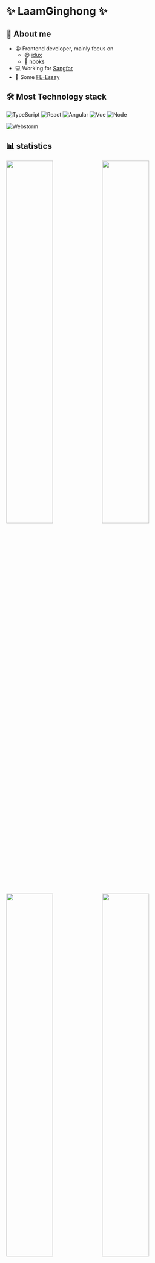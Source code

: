 # ✨ LaamGinghong ✨

## 👋 About me

- 😀 Frontend developer, mainly focus on 
  - 😋 [idux](https://github.com/IduxFE/idux)
  - 🤠 [hooks](https://github.com/LaamGinghong/hooks)
- 💻 Working for [Sangfor](https://www.sangfor.com/en)
- 📖 Some [FE-Essay](https://github.com/i-want-offer/FE-Essay)

## 🛠 Most Technology stack

![TypeScript](https://img.shields.io/badge/-TypeScript-333333?style=flat&logo=typescript)
![React](https://img.shields.io/badge/-React-333333?style=flat&logo=react)
![Angular](https://img.shields.io/badge/-Angular-333333?style=flat&logo=angular&logoColor=C3002F)
![Vue](https://img.shields.io/badge/-Vue-333333?style=flat&logo=vue.js)
![Node](https://img.shields.io/badge/-Node-333333?style=flat&logo=node.js)

![Webstorm](https://img.shields.io/badge/-Webstorm-333333?style=flat&logo=webstorm)

## 📊 statistics

<p>
  <img align="center" width="49.5%" src="https://github-readme-stats.vercel.app/api?username=LaamGinghong&show_icons=true&count_private=true&theme=buefy" />
  <img align="center" width="49.5%" src="https://github-readme-stats.vercel.app/api/top-langs/?username=LaamGinghong&layout=compact&hide=html,vue"/>
  <a href="https://github.com/IduxFE/idux"><img align="center" width="49.5%" src="https://github-readme-stats.vercel.app/api/pin/?username=LaamGinghong&repo=idux" /></a>
  <a href="https://github.com/LaamGinghong/hooks"><img align="center" width="49.5%" src="https://github-readme-stats.vercel.app/api/pin/?username=LaamGinghong&repo=hooks" /></a>
  <a href="https://github.com/i-want-offer/FE-Essay"><img align="center" width="49.5%" src="https://github-readme-stats.vercel.app/api/pin/?username=i-want-offer&repo=FE-Essay" /></a>
</p> 

## 📞 Contact

![Wechat](https://img.shields.io/badge/-LaamGinghong-333333?style=flat&logo=wechat)
